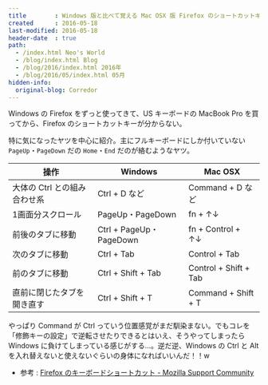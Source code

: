 ```yaml
---
title        : Windows 版と比べて覚える Mac OSX 版 Firefox のショートカットキー
created      : 2016-05-18
last-modified: 2016-05-18
header-date  : true
path:
  - /index.html Neo's World
  - /blog/index.html Blog
  - /blog/2016/index.html 2016年
  - /blog/2016/05/index.html 05月
hidden-info:
  original-blog: Corredor
---
```


Windows の Firefox をずっと使ってきて、US キーボードの MacBook Pro を買ってから、Firefox のショートカットキーが分からない。

特に気になったヤツを中心に紹介。主にフルキーボードにしか付いていない `PageUp`・`PageDown` だの `Home`・`End` だのが絡むようなヤツ。

| 操作                         | Windows                 | Mac OSX               |
|------------------------------|-------------------------|-----------------------|
| 大体の Ctrl との組み合わせ系 | Ctrl + D など           | Command + D など      |
| 1画面分スクロール            | PageUp・PageDown        | fn + ↑↓             |
| 前後のタブに移動             | Ctrl + PageUp・PageDown | fn + Control + ↑↓   |
| 次のタブに移動               | Ctrl + Tab              | Control + Tab         |
| 前のタブに移動               | Ctrl + Shift + Tab      | Control + Shift + Tab |
| 直前に閉じたタブを開き直す   | Ctrl + Shift + T        | Command + Shift + T   |

やっぱり Command が Ctrl っていう位置感覚がまだ馴染まない。でもコレを「修飾キーの設定」で逆転させたりできるとはいえ、そうやってしまったら Windows に負けてしまっている感じがする…。逆だ逆、Windows の Ctrl と Alt を入れ替えないと使えないぐらいの身体になればいいんだ！！w

- 参考 : [Firefox のキーボードショートカット - Mozilla Support Community](https://support.mozilla.org/ja/kb/keyboard-shortcuts-perform-firefox-tasks-quickly)

